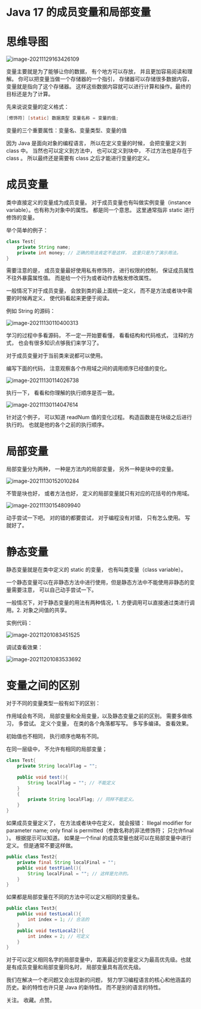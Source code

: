 # Java 17 的成员变量和局部变量

# 思维导图

![image-20211129163426109](https://cdn.jsdelivr.net/gh/xymiao/xymiaocdn/res/2021/202111/image-20211129163426109.png)

变量主要就是为了能够让你的数据， 有个地方可以存放， 并且更加容易阅读和理解。 你可以把变量当做一个存储器的一个指引， 存储器可以存储很多数据内容，变量就是指向了这个存储器。 这样这些数据内容就可以进行计算和操作。最终的目标还是为了计算。 

先来说说变量的定义格式：

```java
[修饰符] [static] 数据类型 变量名称 = 变量的值;
```

变量的三个重要属性：变量名、变量类型、变量的值

因为 Java 是面向对象的编程语言， 所以在定义变量的时候， 会把变量定义到  class 中。 当然也可以定义到方法中， 也可以定义到块中， 不过方法也是存在于 class 。 所以最终还是需要有 class 之后才能进行变量的定义。

# 成员变量

类中直接定义的变量成为成员变量。 对于成员变量也有叫做实例变量（instance variable）。也有称为对象中的属性。 都是同一个意思。 这里通常指非 static 进行修饰的变量。 

举个简单的例子：

```java
class Test{
	private String name;
    private int money; // 正确的用法肯定不是这样， 这里只是为了演示用法。
}
```

需要注意的是， 成员变量最好使用私有修饰符， 进行权限的控制， 保证成员属性不往外暴露属性值。 而是给一个行为或者动作去触发修改属性。

一般情况下对于成员变量， 会放到类的最上面统一定义， 而不是方法或者块中需要的时候再定义， 使代码看起来更便于阅读。

例如 String 的源码：

![image-20211130110400313](https://cdn.jsdelivr.net/gh/xymiao/xymiaocdn/res/2021/202111/image-20211130110400313.png)

学习的过程中多看源码， 不一定一开始要看懂， 看看结构和代码格式， 注释的方式， 也会有很多知识点够我们来学习了。 

对于成员变量对于当前类来说都可以使用。 

编写下面的代码， 注意观察各个作用域之间的调用顺序已经值的变化。

![image-20211130114026738](https://cdn.jsdelivr.net/gh/xymiao/xymiaocdn/res/2021/202111/image-20211130114026738.png)

执行一下， 看看和你理解的执行顺序是否一致。

![image-20211130114047614](https://cdn.jsdelivr.net/gh/xymiao/xymiaocdn/res/2021/202111/image-20211130114047614.png)

针对这个例子， 可以知道 readNum 值的变化过程。 构造函数是在块级之后进行执行的。 也就是他的各个之前的执行顺序。

# 局部变量

局部变量分为两种， 一种是方法内的局部变量， 另外一种是块中的变量。 

![image-20211130152010284](https://cdn.jsdelivr.net/gh/xymiao/xymiaocdn/res/2021/202111/image-20211130152010284.png)

不管是块也好， 或者方法也好， 定义的局部变量就只有对应的花括号的作用域。 

![image-20211130154809940](https://cdn.jsdelivr.net/gh/xymiao/xymiaocdn/res/2021/202111/image-20211130154809940.png)

动手尝试一下吧。 对的错的都要尝试， 对于编程没有对错， 只有怎么使用。 写就好了。 

# 静态变量

静态变量就是在类中定义的 static 的变量， 也有叫类变量（class variable）。

一个静态变量可以在非静态方法中进行使用，但是静态方法中不能使用非静态的变量需要注意， 可以自己动手尝试一下。 

一般情况下，对于静态变量的用法有两种情况，1. 方便调用可以直接通过类进行调用。2. 对象之间值的共享。

实例代码：

![image-20211201083451525](https://cdn.jsdelivr.net/gh/xymiao/xymiaocdn/res/2021/202112/image-20211201083451525.png)

调试查看效果： 

![image-20211201083533692](https://cdn.jsdelivr.net/gh/xymiao/xymiaocdn/res/2021/202112/image-20211201083533692.png)



# 变量之间的区别

对于不同的变量类型一般有如下的区别：

作用域会有不同， 局部变量和全局变量，以及静态变量之前的区别。 需要多做练习， 多尝试。 定义个变量， 在类的各个角落都写写。 多写多编译。 查看效果。

初始值也不相同， 执行顺序也略有不同。

在同一层级中， 不允许有相同的局部变量；

```java
class Test{
    private String localFlag = "";
    
    public void test(){
        String localFlag = ""; // 不能定义
    }
    {
        private String localFlag; // 同样不能定义。
    }
}
```

如果成员变量定义了， 在方法或者块中在定义， 就会报错： Illegal modifier for parameter name; only final is permitted（参数名称的非法修饰符； 只允许final ）。 根据提示可以知道。 如果是一个final 的成员常量也就可以在局部变量中进行定义。 但是通常不要这样做。 

```java
public class Test2{
	private final String localFinal = "";
	public void testFianl(){
		String localFinal = ""; // 这样是允许的。
	}
}
```

如果都是局部变量在不同的方法中可以定义相同的变量名。 

```java
public class Test3{
	public void testLocal(){
        int index = 1; // 合法的
    }
    public void testLocal2(){
        int index = 2; // 可定义
    }
}
```



对于可以定义相同名字的局部变量中， 距离最近的变量定义为最高优先级。也就是有成员变量和局部变量同名时， 局部变量具有高优先级。



我们在解决一个老问题又会出现新的问题， 努力学习编程语言的核心和他涵盖的历史。新的特性也许只是 Java 的新特性。 而不是别的语言的特性。

关注。 收藏。点赞。

